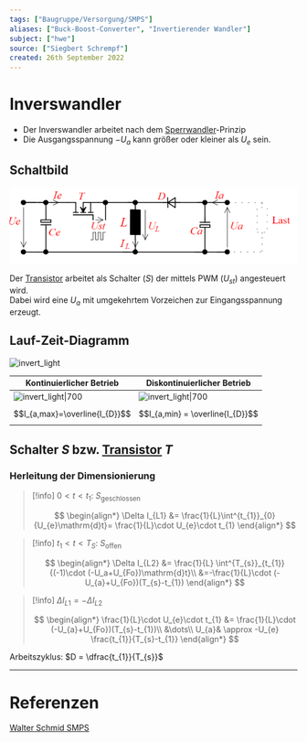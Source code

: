 ```yaml
---
tags: ["Baugruppe/Versorgung/SMPS"]
aliases: ["Buck-Boost-Converter", "Invertierender Wandler"]
subject: ["hwe"]
source: ["Siegbert Schrempf"]
created: 26th September 2022
---
```


# Inverswandler

- Der Inverswandler arbeitet nach dem [Sperrwandler](Sperrwandler.md)-Prinzip
- Die Ausgangsspannung $-U_{a}$ kann größer oder kleiner als $U_{e}$ sein.

## Schaltbild

![invert_dark](assets/Pasted%20image%2020250511114554.png)

Der [Transistor](../Halbleiter/{MOC}%20Transistor.md) arbeitet als Schalter ($S$) der mittels PWM ($U_{st}$) angesteuert wird.  
Dabei wird eine $U_{a}$ mit umgekehrtem Vorzeichen zur Eingangsspannung erzeugt.

## Lauf-Zeit-Diagramm

![invert_light](../assets/BuckBoostLZD.png)

<div style="page-break-after: always;"></div>

| Kontinuierlicher Betrieb                           | Diskontinuierlicher Betrieb                           |
| -------------------------------------------------- | ----------------------------------------------------- |
| ![invert_light\|700](../assets/BuckBoostConID.png) | ![invert_light\|700](../assets/BuckBoostDisconID.png) |
| $$I_{a,max}=\overline{I_{D}}$$                     | $$I_{a,min} = \overline{I_{D}}$$                      |

<div style="page-break-after: always;"></div>

## Schalter $S$ bzw. [Transistor](../Halbleiter/{MOC}%20Transistor.md) $T$

### Herleitung der Dimensionierung

> [!info] $0<t<t_{1}$: $S_{\text{geschlossen}}$
> 
> $$
> \begin{align*}
> \Delta I_{L1} &= \frac{1}{L}\int^{t_{1}}_{0}{U_{e}\mathrm{d}t}= \frac{1}{L}\cdot U_{e}\cdot t_{1}
> \end{align*}
> $$

> [!info] $t_{1} < t < T_{S}$: $S_{\text{offen}}$
> 
> $$
> \begin{align*}
> \Delta I_{L2} &= \frac{1}{L} \int^{T_{s}}_{t_{1}}{(-1)\cdot (-U_a+U_{Fo})\mathrm{d}t}\\
> &=-\frac{1}{L}\cdot (-U_{a}+U_{Fo})(T_{s}-t_{1})
> \end{align*}
> $$

> [!info] $\Delta I_{L1}= -\Delta I_{L2}$
> 
> $$
> \begin{align*}
> \frac{1}{L}\cdot U_{e}\cdot t_{1} &= \frac{1}{L}\cdot (-U_{a}+U_{Fo})(T_{s}-t_{1})\\
> &\dots\\
> U_{a}& \approx -U_{e} \frac{t_{1}}{T_{s}-t_{1}} 
> \end{align*}
> $$

Arbeitszyklus: $D = \dfrac{t_{1}}{T_{s}}$

---

# Referenzen

[Walter Schmid SMPS](../../xEDU/xLiteratur/Schaltungstechnik/Schaltnetzteile_Schmidt-Walter.pdf)